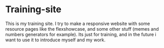# Training-site

This is my training site.
I try to make a responsive website with some resource pages like the flexshowcase,
and some other stuff (memes and numbers generators for example).
Its just for training, and in the future i want to use it to introduce myself and my work.
